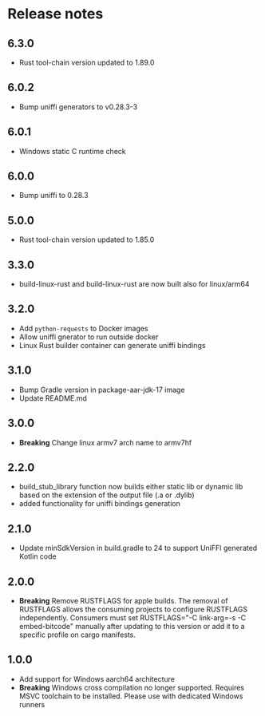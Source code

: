 # Release notes

## 6.3.0
- Rust tool-chain version updated to 1.89.0

## 6.0.2
- Bump uniffi generators to v0.28.3-3

## 6.0.1
- Windows static C runtime check

## 6.0.0
- Bump uniffi to 0.28.3

## 5.0.0
- Rust tool-chain version updated to 1.85.0

## 3.3.0
- build-linux-rust and build-linux-rust are now built also for linux/arm64

## 3.2.0
- Add `python-requests` to Docker images
- Allow uniffi gnerator to run outside docker
- Linux Rust builder container can generate uniffi bindings

## 3.1.0
- Bump Gradle version in package-aar-jdk-17 image
- Update README.md

## 3.0.0

- **Breaking** Change linux armv7 arch name to armv7hf

## 2.2.0
- build_stub_library function now builds either static lib or dynamic lib based on the extension of the output file (.a or .dylib)
- added functionality for uniffi bindings generation

## 2.1.0
- Update minSdkVersion in build.gradle to 24 to support UniFFI generated Kotlin code

## 2.0.0
- **Breaking** Remove RUSTFLAGS for apple builds. The removal of RUSTFLAGS allows the consuming projects to configure RUSTFLAGS independently. Consumers must set RUSTFLAGS="-C link-arg=-s -C embed-bitcode" manually after updating to this version or add it to a specific profile on cargo manifests.

## 1.0.0
- Add support for Windows aarch64 architecture
- **Breaking** Windows cross compilation no longer supported. Requires MSVC toolchain to be installed. Please use with dedicated Windows runners

